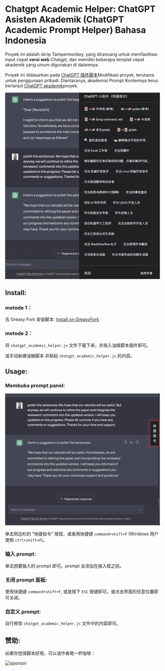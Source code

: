 # Chatgpt Academic Helper: ChatGPT Asisten Akademik (ChatGPT Academic Prompt Helper) Bahasa Indonesia

Proyek ini adalah skrip Tampermonkey, yang dirancang untuk memfasilitasi input cepat **versi web** Chatgpt, dan memiliki beberapa templat cepat akademik yang umum digunakan di dalamnya.

Proyek ini didasarkan pada [ChatGPT 插件脚本](https://github.com/winchesHe/chatGPT-prompt-scripts)Modifikasi proyek, terutama untuk penggunaan pribadi. Diantaranya, akademisi Prompt Kontennya terus berlanjut [ChatGPT akademik](https://github.com/binary-husky/chatgpt_academic)proyek.

![功能界面展示](figs/fig2.png)

<!-- <img src=figs/fig2.png alt="功能界面展示" width="500"> -->

## Install:

### metode 1：

去 Greasy Fork 安装脚本: [Install on GreasyFork](https://greasyfork.org/zh-CN/scripts/464480-chatgpt-academic-prompt-helper)

### metode 2：

将 `chatgpt_academic_helper.js` 文件下载下来，并拖入油猴脚本插件即可。

或手动新建油猴脚本 并粘贴 `chatgpt_academic_helper.js` 的内容。

## Usage:

### Membuka prompt panel:

![功能界面展示](figs/fig1.png)

<!-- <img src=figs/fig1.png alt="快捷指令按钮位置" width="500"> -->

单击侧边栏的 “快捷指令” 按钮，或者用快捷键 `command+shift+F` (Windows 用户使用 `ctrl+shift+F`)。

### 输入 prompt:

单击想要输入的 prompt 即可。prompt 会添加在输入框之前。

### 关闭 prompt 面板:

使用快捷键 `command+shift+F`, 或是按下 `ESC` 按键即可。或点击界面的任意位置即可关闭。

### 自定义 prompt:

自行修改 `chatgpt_academic_helper.js` 文件中的内容即可。

## 赞助:

如果你觉得脚本好用，可以请作者喝一杯咖啡：

![sponsor](figs/pic_receive.jpg)

